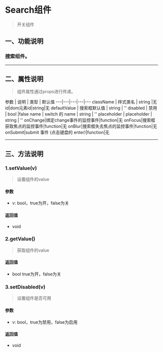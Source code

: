 # Search组件
> 开关组件
## 一、功能说明
### 搜索组件。

---

## 二、属性说明
> 组件属性通过props进行传递。

参数 | 说明 | 类型 | 默认值
---|---|---|---|---
className | 样式类名 | string |无
id|dom元素id|string|无
defaultValue | 搜索框默认值 | string | ''
disabled | 禁用	 | bool |false
name | switch 的 name | string | ''
placeholder | placeholder | string | ''
onChange|绑定change事件的监控事件|function|无
onFocus|搜索框获取焦点的监控事件|function|无
onBlur|搜索框失去焦点的监控事件|function|无
onSubmit|submit 事件 (点击键盘的 enter)|function|无


---

## 三、方法说明
### 1.setValue(v)
> 设置组件的value

#### 参数
- v: bool，true为开，false为关

#### 返回值
- void


### 2.getValue()
> 获取组件的value

#### 返回值
- bool true为开，false为关


### 3.setDisabled(v)
> 设置组件是否可用

#### 参数
- v: bool，true为禁用，false为启用

#### 返回值
- void
